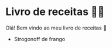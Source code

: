 # Livro de receitas :man_cook: 

Olá! Bem vindo ao meu livro de receitas :tomato: 

- Strogonoff de frango
